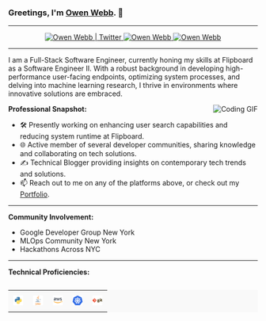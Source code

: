 ### Greetings, I'm [Owen Webb](https://owebb1.github.io/MyPortfolio/). 👋

---
<p align="center">
  <a href="https://twitter.com/owebb99">
    <img alt="Owen Webb | Twitter" width="22px" src="https://cdn.jsdelivr.net/npm/simple-icons@v3/icons/twitter.svg" />
  </a>
  <a href="https://www.linkedin.com/in/owen-webb">
    <img alt="Owen Webb" width="22px" src="https://cdn.jsdelivr.net/npm/simple-icons@v3/icons/linkedin.svg" />
  </a>
  <a href="https://medium.com/@owebb99">
    <img alt="Owen Webb" width="22px" src="https://cdn.jsdelivr.net/npm/simple-icons@v3/icons/medium.svg" />
  </a>
</p>

---

I am a Full-Stack Software Engineer, currently honing my skills at Flipboard as a Software Engineer II. With a robust background in developing high-performance user-facing endpoints, optimizing system processes, and delving into machine learning research, I thrive in environments where innovative solutions are embraced.

<img align="right" alt="Coding GIF" src="https://media.giphy.com/media/du3J3cXyzhj75IOgvA/giphy.gif" />

**Professional Snapshot:**

- 🛠 Presently working on enhancing user search capabilities and reducing system runtime at Flipboard.
- 🌐 Active member of several developer communities, sharing knowledge and collaborating on tech solutions.
- ✍ Technical Blogger providing insights on contemporary tech trends and solutions.
- 📫 Reach out to me on any of the platforms above, or check out my [Portfolio](https://owebb1.com/portfolio).

---

**Community Involvement:**
- Google Developer Group New York
- MLOps Community New York
- Hackathons Across NYC

---

**Technical Proficiencies:**

<table align="left" bgcolor="#f9f9f9" border="0">
  <tr>
    <td align="center" style="padding:10px;">
      <code><img height="20" src="https://raw.githubusercontent.com/github/explore/80688e429a7d4ef2fca1e82350fe8e3517d3494d/topics/python/python.png"></code>
    </td>
    <td align="center" style="padding:10px;">
      <code><img height="20" src="https://raw.githubusercontent.com/github/explore/80688e429a7d4ef2fca1e82350fe8e3517d3494d/topics/java/java.png"></code>
    </td>
    <td align="center" style="padding:10px;">
      <code><img height="20" src="https://raw.githubusercontent.com/github/explore/80688e429a7d4ef2fca1e82350fe8e3517d3494d/topics/aws/aws.png"></code>
    </td>
    <td align="center" style="padding:10px;">
      <code><img height="20" src="https://raw.githubusercontent.com/github/explore/80688e429a7d4ef2fca1e82350fe8e3517d3494d/topics/kubernetes/kubernetes.png"></code>
    </td>
    <td align="center" style="padding:10px;">
      <code><img height="20" src="https://raw.githubusercontent.com/github/explore/80688e429a7d4ef2fca1e82350fe8e3517d3494d/topics/git/git.png"></code>
    </td>
  </tr>
</table>
